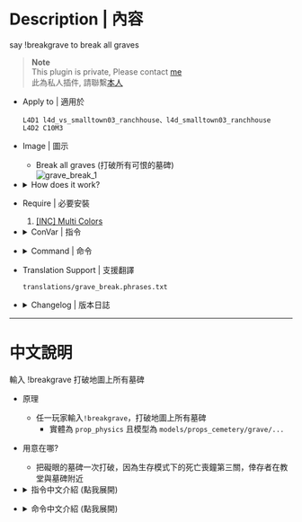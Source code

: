 # Description | 內容
say !breakgrave to break all graves

> __Note__ <br/>
This plugin is private, Please contact [me](/#私人插件列表-private-plugins-list)<br/>
此為私人插件, 請聯繫[本人](/#私人插件列表-private-plugins-list)

* Apply to | 適用於
	```
	L4D1 l4d_vs_smalltown03_ranchhouse、l4d_smalltown03_ranchhouse
	L4D2 C10M3
	```

* Image | 圖示
	* Break all graves (打破所有可恨的墓碑)
	<br/>![grave_break_1](image/grave_break_1.gif)

* <details><summary>How does it work?</summary>

	* Break grave entity
		1.  ```prop_physics``` + ```models/props_cemetery/grave/...```
</details>

* Require | 必要安裝
	1. [[INC] Multi Colors](https://github.com/fbef0102/L4D1_2-Plugins/releases/tag/Multi-Colors)

* <details><summary>ConVar | 指令</summary>

	* cfg/sourcemod/grave_break.cfg
		```php
		// 0=Plugin off, 1=Plugin on.
		grave_break_enable "1"

		// Auto break all graves after map finished loading
		grave_break_auto "1"
		```
</details>

* <details><summary>Command | 命令</summary>
	
	* **Break all graves**
		```php
		sm_breakgrave
		```
</details>

* Translation Support | 支援翻譯
	```
	translations/grave_break.phrases.txt
	```

* <details><summary>Changelog | 版本日誌</summary>

	* v1.2 (2024-9-3)
		* Add translation file

	* v1.1 (2024-7-15)
		* Update Cvars

	* v1.0 (2022-11-27)
		* Initial Release
</details>

- - - -
# 中文說明
輸入 !breakgrave 打破地圖上所有墓碑

* 原理
	* 任一玩家輸入```!breakgrave```，打破地圖上所有墓碑
		* 實體為 ```prop_physics``` 且模型為 ```models/props_cemetery/grave/...```

* 用意在哪?
	* 把礙眼的墓碑一次打破，因為生存模式下的死亡喪鐘第三關，倖存者在教堂與墓碑附近

* <details><summary>指令中文介紹 (點我展開)</summary>

	* cfg/sourcemod/grave_break.cfg
		```php
		// 0=關閉插件, 1=啟動插件
		grave_break_enable "1"

		// 地圖載入完成後自動打破地圖上所有墓碑
		grave_break_auto "1"
		```
</details>

* <details><summary>命令中文介紹 (點我展開)</summary>
	
	* **打破地圖上所有墓碑**
		```php
		sm_breakgrave
		```
</details>